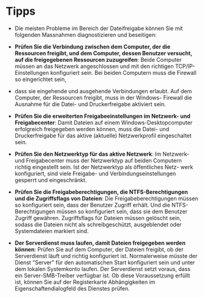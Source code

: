 # Tipps

* Die meisten Probleme im Bereich der Dateifreigabe können Sie mit folgenden Massnahmen diagnostizieren und beseitigen:

* **Prüfen Sie die Verbindung zwischen dem Computer, der die Ressourcen freigibt, und dem Computer, dessen Benutzer versucht, auf die freigegebenen Ressourcen zuzugreifen**: Beide Computer müssen an das Netzwerk angeschlossen und mit den richtigen TCP/IP- Einstellungen konfiguriert sein. Bei beiden Computern muss die Firewall so eingerichtet sein,
* dass sie eingehende und ausgehende Verbindungen erlaubt. Auf dem Computer, der Ressourcen freigibt, muss in der Windows- Firewall die Ausnahme für die Datei- und Druckerfreigabe aktiviert sein.

* **Prüfen Sie die erweiterten Freigabeeinstellungen im Netzwerk- und Freigabecenter**: Damit Dateien auf einem Windows-Desktopcomputer erfolgreich freigegeben werden können, muss die Datei- und Druckerfreigabe für das aktive (aktuelle) Netzwerkprofil eingeschaltet sein.

* **Prüfen Sie den Netzwerktyp für das aktive Netzwerk**: Im Netzwerk- und Freigabecenter muss der Netzwerktyp auf beiden Computern richtig eingestellt sein. Ist der Netzwerktyp als öffentliches Netz- werk konfiguriert, sind viele Freigabe- und Verbindungseinstellungen gesperrt und eingeschränkt.

* **Prüfen Sie die Freigabeberechtigungen, die NTFS-Berechtigungen und die Zugriffsflags von Dateien**: Die Freigabeberechtigungen müssen so konfiguriert sein, dass der Benutzer Zugriff erhält. Und die NTFS-Berechtigungen müssen so konfiguriert sein, dass sie dem Benutzer Zugriff gewähren. Zugriffsflags für Dateien müssen gelöscht sein, sodass die Dateien nicht als schreibgeschützt, ausgeblendet oder Systemdateien markiert sind.

* **Der Serverdienst muss laufen, damit Dateien freigegeben werden können**: Prüfen Sie auf dem Computer, der Dateien freigibt, ob der Serverdienst läuft und richtig konfiguriert ist. Normalerweise müsste der Dienst "Server" für den automatischen Start konfiguriert sein und unter dem lokalen Systemkonto laufen. Der Serverdienst setzt voraus, dass ein Server-SMB-Treiber verfügbar ist. Ob diese Voraussetzung erfüllt ist, können Sie auf der Registerkarte Abhängigkeiten im Eigenschaftendialogfeld des Dienstes prüfen.
